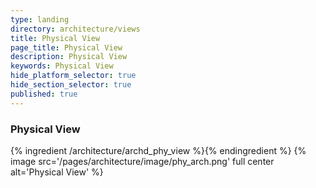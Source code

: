 ```yaml
---
type: landing
directory: architecture/views
title: Physical View
page_title: Physical View
description: Physical View
keywords: Physical View
hide_platform_selector: true
hide_section_selector: true
published: true
---
```

### Physical View

{% ingredient /architecture/archd_phy_view %}{% endingredient %}
{% image src='/pages/architecture/image/phy_arch.png' full center alt='Physical View' %}
